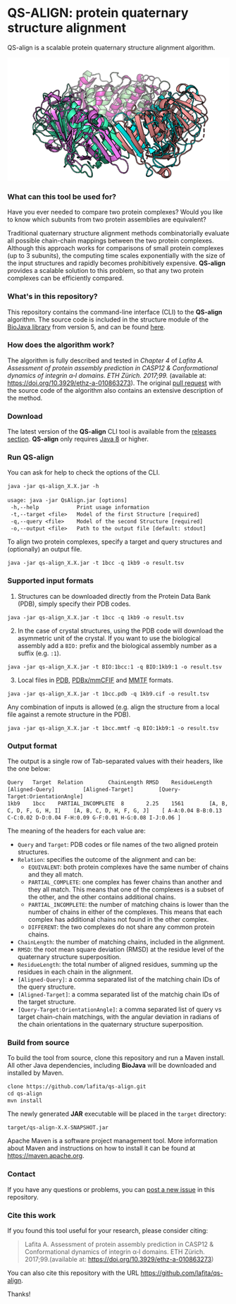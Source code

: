 # QS-ALIGN: protein quaternary structure alignment

QS-align is a scalable protein quaternary structure alignment algorithm.

![pic](qs-align_pic.png)

### What can this tool be used for?

Have you ever needed to compare two protein complexes? 
Would you like to know which subunits from two protein assemblies are equivalent?

Traditional quaternary structure alignment methods combinatorially evaluate all possible chain-chain mappings between the two protein complexes. 
Although this approach works for comparisons of small protein complexes (up to 3 subunits), the computing time scales exponentially with the size of the input structures and rapidly becomes prohibitively expensive. 
**QS-align** provides a scalable solution to this problem, so that any two protein complexes can be efficiently compared.

### What's in this repository?

This repository contains the command-line interface (CLI) to the **QS-align** algorithm.
The source code is included in the structure module of the [BioJava library](https://github.com/biojava/biojava) from version 5, and can be found [here](https://github.com/biojava/biojava/tree/master/biojava-structure/src/main/java/org/biojava/nbio/structure/align/quaternary).

### How does the algorithm work?

The algorithm is fully described and tested in *Chapter 4* of *Lafita A. Assessment of protein assembly prediction in CASP12 & Conformational dynamics of integrin α‐I domains. ETH Zürich. 2017;99.* (available at: https://doi.org/10.3929/ethz-a-010863273).
The original [pull request](https://github.com/biojava/biojava/pull/571) with the source code of the algorithm also contains an extensive description of the method.

### Download

The latest version of the **QS-align** CLI tool is available from the [releases section](https://github.com/lafita/qs-align/releases).
**QS-align** only requires [Java 8](https://www.java.com/en/download/) or higher.

### Run QS-align

You can ask for help to check the options of the CLI.
```
java -jar qs-align_X.X.jar -h

usage: java -jar QsAlign.jar [options]
 -h,--help            Print usage information
 -t,--target <file>   Model of the first Structure [required]
 -q,--query <file>    Model of the second Structure [required]
 -o,--output <file>   Path to the output file [default: stdout]
```

To align two protein complexes, specify a target and query structures and (optionally) an output file.
```
java -jar qs-align_X.X.jar -t 1bcc -q 1kb9 -o result.tsv
```

### Supported input formats

1. Structures can be downloaded directly from the Protein Data Bank (PDB), simply specify their PDB codes.
```
java -jar qs-align_X.X.jar -t 1bcc -q 1kb9 -o result.tsv
```
2. In the case of crystal structures, using the PDB code will download the asymmetric unit of the crystal. If you want to use the biological assembly add a `BIO:` prefix and the biological assembly number as a suffix (e.g. `:1`).
```
java -jar qs-align_X.X.jar -t BIO:1bcc:1 -q BIO:1kb9:1 -o result.tsv
```
3. Local files in [PDB](https://www.rcsb.org/pdb/static.do?p=file_formats/pdb/index.html), [PDBx/mmCFIF](http://mmcif.wwpdb.org/) and [MMTF](https://mmtf.rcsb.org) formats. 
```
java -jar qs-align_X.X.jar -t 1bcc.pdb -q 1kb9.cif -o result.tsv
```

Any combination of inputs is allowed (e.g. align the structure from a local file against a remote structure in the PDB).
```
java -jar qs-align_X.X.jar -t 1bcc.mmtf -q BIO:1kb9:1 -o result.tsv
```

### Output format

The output is a single row of Tab-separated values with their headers, like the one below:

```
Query	Target	Relation		ChainLength	RMSD	ResidueLength	[Aligned-Query]			[Aligned-Target]		[Query-Target:OrientationAngle]
1kb9	1bcc	PARTIAL_INCOMPLETE	8		2.25	1561		[A, B, C, D, F, G, H, I]	[A, B, C, D, H, F, G, J]	[ A-A:0.04 B-B:0.13 C-C:0.02 D-D:0.04 F-H:0.09 G-F:0.01 H-G:0.08 I-J:0.06 ]
```

The meaning of the headers for each value are:

- `Query` and `Target`: PDB codes or file names of the two aligned protein structures.
- `Relation`: specifies the outcome of the alignment and can be:
   - `EQUIVALENT`: both protein complexes have the same number of chains and they all match.
   - `PARTIAL_COMPLETE`: one complex has fewer chains than another and they all match. This means that one of the complexes is a subset of the other, and the other contains additional chains.
   - `PARTIAL_INCOMPLETE`: the number of matching chains is lower than the number of chains in either of the complexes. This means that each complex has additional chains not found in the other complex.
   - `DIFFERENT`: the two complexes do not share any common protein chains.
- `ChainLength`: the number of matching chains, included in the alignment.
- `RMSD`: the root mean square deviation (RMSD) at the residue level of the quaternary structure superposition.
- `ResidueLength`: the total number of aligned residues, summing up the residues in each chain in the alignment.
- `[Aligned-Query]`: a comma separated list of the matching chain IDs of the query structure.
- `[Aligned-Target]`: a comma separated list of the matchig chain IDs of the target structure.
- `[Query-Target:OrientationAngle]`: a comma separated list of query vs target chain-chain matchings, with the angular deviation in radians of the chain orientations in the quaternary structure superposition.  


### Build from source

To build the tool from source, clone this repository and run a Maven install.
All other Java dependencies, including **BioJava** will be downloaded and installed by Maven.

```
clone https://github.com/lafita/qs-align.git
cd qs-align
mvn install
```

The newly generated **JAR** executable will be placed in the `target` directory:

```
target/qs-align-X.X-SNAPSHOT.jar
```

Apache Maven is a software project management tool.
More information about Maven and instructions on how to install it can be found at https://maven.apache.org.


### Contact

If you have any questions or problems, you can [post a new issue](https://github.com/lafita/qs-align/issues/new) in this repository.


### Cite this work

If you found this tool useful for your research, please consider citing:

>Lafita A. Assessment of protein assembly prediction in CASP12 & Conformational dynamics of integrin α‐I domains. ETH Zürich. 2017;99.(available at: https://doi.org/10.3929/ethz-a-010863273)

You can also cite this repository with the URL https://github.com/lafita/qs-align. 

Thanks!

